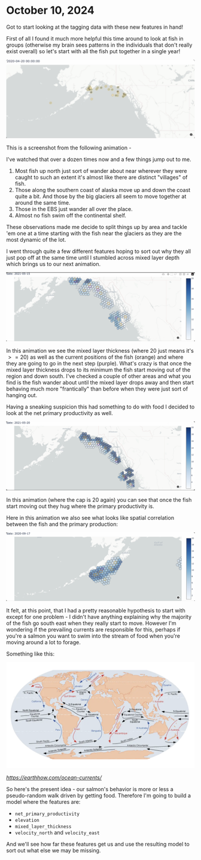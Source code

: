 # October 10, 2024

Got to start looking at the tagging data with these new features in hand! 

First of all I found it much more helpful this time around to look at fish in groups (otherwise
my brain sees patterns in the individuals that don't really exist overall) so let's start with
all the fish put together in a single year!

![common time](2024_10_18/common_time_swim.png)

This is a screenshot from the following animation - 

I've watched that over a dozen times now and a few things jump out to me. 

1. Most fish up north just sort of wander about near wherever they were caught to such an extent it's almost like there are distinct "villages" of fish. 
2. Those along the southern coast of alaska move up
and down the coast quite a bit. And those by the big 
glaciers all seem to move together at around the same time. 
3. Those in the EBS just wander all over the place. 
4. Almost no fish swim off the continental shelf. 

These observations made me decide to split things up by area and tackle 'em one at a time starting with the fish near the glaciers as they are the most dynamic of the lot. 

I went through quite a few different features hoping to sort out why they all just pop off at the same time until I stumbled across mixed layer depth which brings us to our next animation. 

![mixed layer madness](2024_10_18/mixed_layer_madness.png)

In this animation we see the mixed layer thickness (where 20 just means it's $>=20$) as well as the current positions of the fish (orange) and where they are going to go in the next step (purple). What's crazy is that once the mixed layer thickness drops to its minimum the fish start moving out of the region and down south. I've checked a couple of other 
areas and what you find is the fish wander about until the mixed layer 
drops away and then start behaving much more "frantically" than before when they were just sort of hanging out. 

Having a sneaking suspicion this had something to do with food I decided to look at the net primary productivity as well. 

![production](2024_10_18/production.png)

In this animation (where the cap is 20 again) you can see that once the 
fish start moving out they hug where the primary productivity is. 

Here in this animation we also see what looks like spatial correlation between the fish and the primary production:

![aleutians](2024_10_18/primary_aleutians.png)

It felt, at this point, that I had a pretty reasonable hypothesis to start with except for one problem - I didn't have anything explaining why the majority of the fish go south east when they really start to move. However I'm wondering if the prevailing currents are responsible for this, perhaps if you're a salmon you want to swim into the stream of food when you're moving around a lot to forage. 

Something like this:

![currents](2024_10_18/currents.png)

*https://earthhow.com/ocean-currents/*

So here's the present idea - our salmon's behavior is more or less a pseudo-random walk driven by getting food. Therefore I'm going to build 
a model where the features are:

- `net_primary_productivity`
- `elevation`
- `mixed_layer_thickness`
- `velocity_north` and `velocity_east`

And we'll see how far these features get us and use the resulting model 
to sort out what else we may be missing. 


